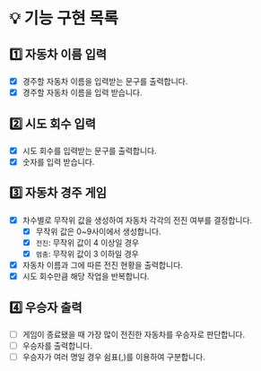 # 💡 기능 구현 목록

## 1️⃣ 자동차 이름 입력
- [x] 경주할 자동차 이름을 입력받는 문구를 출력합니다. 
- [x] 경주할 자동차 이름을 입력 받습니다.

## 2️⃣ 시도 회수 입력 
- [x] 시도 회수를 입력받는 문구를 출력합니다.
- [x] 숫자를 입력 받습니다.

## 3️⃣ 자동차 경주 게임
- [x] 차수별로 무작위 값을 생성하여 자동차 각각의 전진 여부를 결정합니다.
  - [x] 무작위 값은 0~9사이에서 생성합니다.
  - [x] `전진`: 무작위 값이 4 이상일 경우
  - [x] `멈춤`: 무작위 값이 3 이하일 경우
- [x] 자동차 이름과 그에 따른 전진 현황을 출력합니다.
- [x] 시도 회수만큼 해당 작업을 반복합니다.

## 4️⃣ 우승자 출력
- [ ] 게임이 종료됐을 때 가장 많이 전진한 자동차를 우승자로 판단합니다. 
- [ ] 우승자를 출력합니다.
- [ ] 우승자가 여러 명일 경우 쉼표(,)를 이용하여 구분합니다.